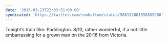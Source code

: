 ```yaml
---
date: '2015-03-23T22:03:51+00:00'
syndicated: 'https://twitter.com/roobottom/status/580132881558835200'
---
```

Tonight’s train film: Paddington. 8/10, rather wonderful, if a not little embarrassing for a grown man on the 20:16 from Victoria.
